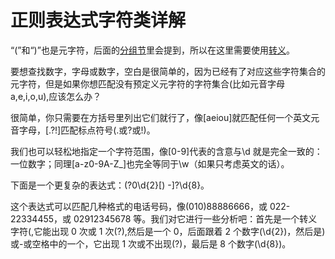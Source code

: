 # 正则表达式字符类详解

“(”和“)”也是元字符，后面的[分组节](http://manual.phpv.net/regular_expression.html#grouping)里会提到，所以在这里需要使用[转义](http://manual.phpv.net/regular_expression.html#escape)。

要想查找数字，字母或数字，空白是很简单的，因为已经有了对应这些字符集合的元字符，但是如果你想匹配没有预定义元字符的字符集合(比如元音字母 a,e,i,o,u),应该怎么办？

很简单，你只需要在方括号里列出它们就行了，像[aeiou]就匹配任何一个英文元音字母，[.?!]匹配标点符号(.或?或!)。

我们也可以轻松地指定一个字符范围，像[0-9]代表的含意与\d 就是完全一致的：一位数字；同理[a-z0-9A-Z_]也完全等同于\w（如果只考虑英文的话）。

下面是一个更复杂的表达式：\(?0\d{2}[) -]?\d{8}。

这个表达式可以匹配几种格式的电话号码，像(010)88886666，或 022-22334455，或 02912345678 等。我们对它进行一些分析吧：首先是一个转义字符\(,它能出现 0 次或 1 次(?),然后是一个 0，后面跟着 2 个数字(\d{2})，然后是)或-或空格中的一个，它出现 1 次或不出现(?)，最后是 8 个数字(\d{8})。